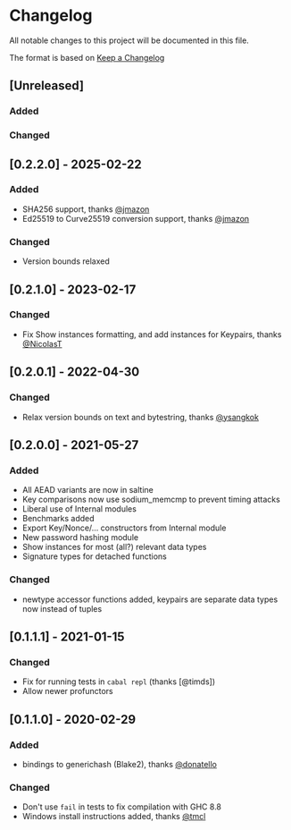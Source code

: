 # Changelog
All notable changes to this project will be documented in this file.

The format is based on [Keep a Changelog](https://keepachangelog.com/en/1.0.0/)

## [Unreleased]
### Added
### Changed

## [0.2.2.0] - 2025-02-22
### Added
- SHA256 support, thanks [@jmazon](https://github.com/jmazon)
- Ed25519 to Curve25519 conversion support, thanks [@jmazon](https://github.com/jmazon)
### Changed
- Version bounds relaxed

## [0.2.1.0] - 2023-02-17
### Changed
- Fix Show instances formatting, and add instances for Keypairs, thanks [@NicolasT](https://github.com/NicolasT)

## [0.2.0.1] - 2022-04-30
### Changed
- Relax version bounds on text and bytestring, thanks [@ysangkok](https://github.com/ysangkok)

## [0.2.0.0] - 2021-05-27
### Added
- All AEAD variants are now in saltine
- Key comparisons now use sodium_memcmp to prevent timing attacks
- Liberal use of Internal modules
- Benchmarks added
- Export Key/Nonce/… constructors from Internal module
- New password hashing module
- Show instances for most (all?) relevant data types
- Signature types for detached functions

### Changed
- newtype accessor functions added, keypairs are separate data types now instead
of tuples

## [0.1.1.1] - 2021-01-15
### Changed
- Fix for running tests in `cabal repl` (thanks [@timds])
- Allow newer profunctors

## [0.1.1.0] - 2020-02-29
### Added
- bindings to generichash (Blake2), thanks [@donatello](https://github.com/donatello)

### Changed
- Don't use `fail` in tests to fix compilation with GHC 8.8
- Windows install instructions added, thanks [@tmcl](https://github.com/tmcl)
